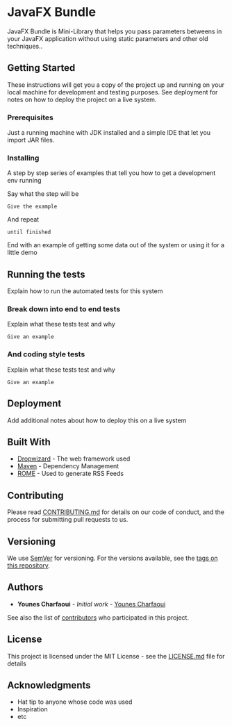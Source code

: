 # JavaFX Bundle

JavaFX Bundle is Mini-Library that helps you pass parameters betweens in your JavaFX application without using static parameters and other old techniques..

## Getting Started

These instructions will get you a copy of the project up and running on your local machine for development and testing purposes. See deployment for notes on how to deploy the project on a live system.

### Prerequisites

Just a running machine with JDK installed and a simple IDE that let you import JAR files. 

### Installing

A step by step series of examples that tell you how to get a development env running

Say what the step will be

```
Give the example
```

And repeat

```
until finished
```

End with an example of getting some data out of the system or using it for a little demo

## Running the tests

Explain how to run the automated tests for this system

### Break down into end to end tests

Explain what these tests test and why

```
Give an example
```

### And coding style tests

Explain what these tests test and why

```
Give an example
```

## Deployment

Add additional notes about how to deploy this on a live system

## Built With

* [Dropwizard](http://www.dropwizard.io/1.0.2/docs/) - The web framework used
* [Maven](https://maven.apache.org/) - Dependency Management
* [ROME](https://rometools.github.io/rome/) - Used to generate RSS Feeds

## Contributing

Please read [CONTRIBUTING.md](https://gist.github.com/PurpleBooth/b24679402957c63ec426) for details on our code of conduct, and the process for submitting pull requests to us.

## Versioning

We use [SemVer](http://semver.org/) for versioning. For the versions available, see the [tags on this repository](https://github.com/your/project/tags). 

## Authors

* **Younes Charfaoui** - *Initial work* - [Younes Charfaoui](https://github.com/Younes-Charfaoui)

See also the list of [contributors](https://github.com/Younes-Charfaoui/JavaFX-Bundle/graphs/contributors) who participated in this project.

## License

This project is licensed under the MIT License - see the [LICENSE.md](LICENSE.md) file for details

## Acknowledgments

* Hat tip to anyone whose code was used
* Inspiration
* etc